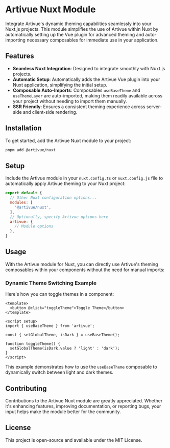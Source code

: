 # Artivue Nuxt Module

Integrate Artivue's dynamic theming capabilities seamlessly into your Nuxt.js projects. This module simplifies the use of Artivue within Nuxt by automatically setting up the Vue plugin for advanced theming and auto-importing necessary composables for immediate use in your application.

## Features

- **Seamless Nuxt Integration**: Designed to integrate smoothly with Nuxt.js projects.
- **Automatic Setup**: Automatically adds the Artivue Vue plugin into your Nuxt application, simplifying the initial setup.
- **Composable Auto-Imports**: Composables `useBaseTheme` and `useThemeLayer` are auto-imported, making them readily available across your project without needing to import them manually.
- **SSR Friendly**: Ensures a consistent theming experience across server-side and client-side rendering.

## Installation

To get started, add the Artivue Nuxt module to your project:

```bash
pnpm add @artivue/nuxt
```

## Setup

Include the Artivue module in your `nuxt.config.ts` or `nuxt.config.js` file to automatically apply Artivue theming to your Nuxt project:

```javascript
export default {
  // Other Nuxt configuration options...
  modules: [
    '@artivue/nuxt',
  ],
  // Optionally, specify Artivue options here
  artivue: {
    // Module options
  },
}
```

## Usage

With the Artivue module for Nuxt, you can directly use Artivue's theming composables within your components without the need for manual imports:

### Dynamic Theme Switching Example

Here's how you can toggle themes in a component:

```vue
<template>
  <button @click="toggleTheme">Toggle Theme</button>
</template>

<script setup>
import { useBaseTheme } from 'artivue';

const { setGlobalTheme, isDark } = useBaseTheme();

function toggleTheme() {
  setGlobalTheme(isDark.value ? 'light' : 'dark');
}
</script>
```

This example demonstrates how to use the `useBaseTheme` composable to dynamically switch between light and dark themes.

## Contributing

Contributions to the Artivue Nuxt module are greatly appreciated. Whether it's enhancing features, improving documentation, or reporting bugs, your input helps make the module better for the community.

## License

This project is open-source and available under the MIT License.
